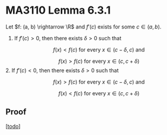 # MA3110 Lemma 6.3.1

Let $f: (a, b) \rightarrow \R$ and $f'(c)$ exists for some $c \in (a, b)$.

1. If $f'(c) > 0$, then there exists $\delta > 0$ such that 

$$ f(x) < f(c) \text{ for every } x \in (c - \delta, c) \text{ and }$$

$$ f(x) > f(c) \text{ for every } x \in (c, c + \delta)$$
2. If $f'(c) < 0$, then there exists $\delta > 0$ such that 

$$ f(x) > f(c) \text{ for every } x \in (c - \delta, c) \text{ and }$$

$$ f(x) < f(c) \text{ for every } x \in (c, c + \delta)$$

## Proof

[[todo]]

[//begin]: # "Autogenerated link references for markdown compatibility"
[todo]: ../todo "Todo"
[//end]: # "Autogenerated link references"